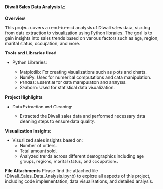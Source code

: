 **Diwali Sales Data Analysis 📈**



**Overview**

This project covers an end-to-end analysis of Diwali sales data, starting from data extraction to visualization using Python libraries. The goal is to gain insights into sales trends based on various factors such as age, region, marital status, occupation, and more.

**Tools and Libraries Used**

* Python Libraries:
  
  * Matplotlib: For creating visualizations such as plots and charts.
  * NumPy: Used for numerical computations and data manipulation.
  * Pandas: Essential for data manipulation and analysis.
  * Seaborn: Used for statistical data visualization.
  
**Project Highlights**

* Data Extraction and Cleaning:

  * Extracted the Diwali sales data and performed necessary data cleaning steps to ensure data quality.

**Visualization Insights:**

* Visualized sales insights based on:
    * Number of orders.
    * Total amount sold.
    * Analyzed trends across different demographics including age groups, regions, marital status, and occupations.


**File Attachments**
Please find the attached file (Diwali_Sales_Data_Analysis.ipynb) to explore all aspects of this project, including code implementation, data visualizations, and detailed analysis.

